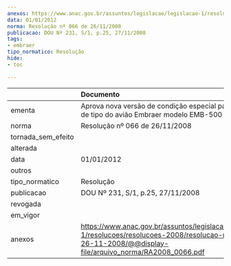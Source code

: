 ```yaml
---
anexos: https://www.anac.gov.br/assuntos/legislacao/legislacao-1/resolucoes/resolucoes-2008/resolucao-no-066-de-26-11-2008/@@display-file/arquivo_norma/RA2008_0066.pdf
data: 01/01/2012
norma: Resolução nº 066 de 26/11/2008
publicacao: DOU Nº 231, S/1, p.25, 27/11/2008
tags:
- embraer
tipo_normatico: Resolução
hide: 
- toc 
 
---
```


|                    | Documento                                                                                                                                                       |
|:-------------------|:----------------------------------------------------------------------------------------------------------------------------------------------------------------|
| ementa             | Aprova nova versão de condição especial para o projeto de tipo do avião Embraer modelo EMB-500 VLJ.                                                             |
| norma              | Resolução nº 066 de 26/11/2008                                                                                                                                  |
| tornada_sem_efeito |                                                                                                                                                                 |
| alterada           |                                                                                                                                                                 |
| data               | 01/01/2012                                                                                                                                                      |
| outros             |                                                                                                                                                                 |
| tipo_normatico     | Resolução                                                                                                                                                       |
| publicacao         | DOU Nº 231, S/1, p.25, 27/11/2008                                                                                                                               |
| revogada           |                                                                                                                                                                 |
| em_vigor           |                                                                                                                                                                 |
| anexos             | https://www.anac.gov.br/assuntos/legislacao/legislacao-1/resolucoes/resolucoes-2008/resolucao-no-066-de-26-11-2008/@@display-file/arquivo_norma/RA2008_0066.pdf |